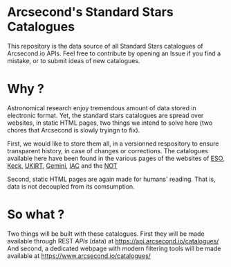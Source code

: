 Arcsecond's Standard Stars Catalogues
======

This repository is the data source of all Standard Stars catalogues of Arcsecond.io APIs.
Feel free to contribute by opening an Issue if you find a mistake, or to submit ideas of
new catalogues.

Why ?
====

Astronomical research enjoy tremendous amount of data stored in electronic format.
Yet, the standard stars catalogues are spread over websites, in static HTML pages,
two things we intend to solve here (two chores that Arcsecond is slowly tryingn to fix).

First, we would like to store them all, in a versionned respository to ensure
transparent history, in case of changes or corrections. The catalogues available
here have been found in the various pages of the websites of
[ESO](https://www.eso.org/sci/observing/tools/standards.html),
[Keck](https://www2.keck.hawaii.edu/inst/common/landolt_stds.html),
[UKIRT](http://www.ukirt.hawaii.edu/astronomy/),
[Gemini](https://www.gemini.edu/sciops/instruments/gmos/calibration/photometric-stds),
[IAC](http://catserver.ing.iac.es/landscape/index.php) and the
[NOT](http://www.not.iac.es/observing/forms/landscape/v1.4/www/)

Second, static HTML pages are again made for humans' reading. That is, data is
not decoupled from its comsumption.

So what ?
====

Two things will be built with these catalogues. First they will be made
available through REST *APIs* (data) at https://api.arcsecond.io/catalogues/
And second, a dedicated webpage with modern filtering tools will be
made available at https://www.arcsecond.io/catalogues/
